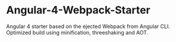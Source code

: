 # Angular-4-Webpack-Starter
Angular 4 starter based on the ejected Webpack from Angular CLI. Optimized build using minification, threeshaking and AOT.
